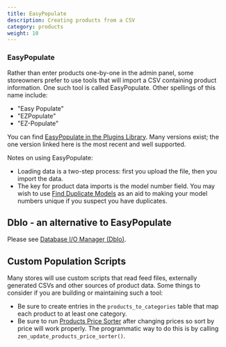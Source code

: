 ```yaml
---
title: EasyPopulate 
description: Creating products from a CSV 
category: products
weight: 10
---
```


### EasyPopulate 

Rather than enter products one-by-one in the admin panel, some storeowners prefer to use tools that will import a CSV containing product information.  One such tool is called EasyPopulate.  Other spellings of this name include:

- "Easy Populate"
- "EZPopulate" 
- "EZ-Populate" 

You can find [EasyPopulate in the Plugins Library](https://www.zen-cart.com/downloads.php?do=file&id=2069).  Many versions exist; the one version linked here is the most recent and well supported. 

Notes on using EasyPopulate: 
- Loading data is a two-step process: first you upload the file, then you import the data.
- The key for product data imports is the model number field.  You may wish to use [Find Duplicate Models](https://www.zen-cart.com/downloads.php?do=file&id=1323) as an aid to making your model numbers unique if you suspect you have duplicates. 

## DbIo - an alternative to EasyPopulate 

Please see [Database I/O Manager (DbIo)](https://www.zen-cart.com/downloads.php?do=file&id=2091). 


## Custom Population Scripts

Many stores will use custom scripts that read feed files, externally generated CSVs and other sources of product data.  Some things to consider if you are building or maintaining such a tool:

- Be sure to create entries in the `products_to_categories` table that map each product to at least one category.
- Be sure to run [Products Price Sorter](/user/admin_pages/tools/store_manager/) after changing prices so sort by price will work properly.  The programmatic way to do this is by calling `zen_update_products_price_sorter()`.


